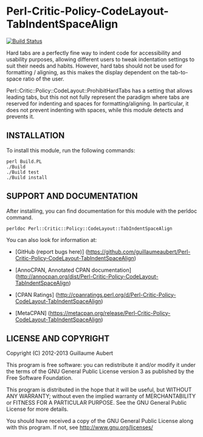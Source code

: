 Perl-Critic-Policy-CodeLayout-TabIndentSpaceAlign
=================================================

[![Build Status](https://travis-ci.org/guillaumeaubert/Perl-Critic-Policy-CodeLayout-TabIndentSpaceAlign.png?branch=master)](https://travis-ci.org/guillaumeaubert/Perl-Critic-Policy-CodeLayout-TabIndentSpaceAlign)

Hard tabs are a perfectly fine way to indent code for accessibility and
usability purposes, allowing different users to tweak indentation settings to
suit their needs and habits. However, hard tabs should not be used for
formatting / aligning, as this makes the display dependent on the tab-to-space
ratio of the user.

Perl::Critic::Policy::CodeLayout::ProhibitHardTabs has a setting that allows
leading tabs, but this not not fully represent the paradigm where tabs are
reserved for indenting and spaces for formatting/aligning. In particular, it
does not prevent indenting with spaces, while this module detects and prevents
it.


INSTALLATION
------------

To install this module, run the following commands:

	perl Build.PL
	./Build
	./Build test
	./Build install

	
SUPPORT AND DOCUMENTATION
-------------------------

After installing, you can find documentation for this module with the
perldoc command.

	perldoc Perl::Critic::Policy::CodeLayout::TabIndentSpaceAlign


You can also look for information at:

 * [GitHub (report bugs here)]
   (https://github.com/guillaumeaubert/Perl-Critic-Policy-CodeLayout-TabIndentSpaceAlign)

 * [AnnoCPAN, Annotated CPAN documentation]
   (http://annocpan.org/dist/Perl-Critic-Policy-CodeLayout-TabIndentSpaceAlign)

 * [CPAN Ratings]
   (http://cpanratings.perl.org/d/Perl-Critic-Policy-CodeLayout-TabIndentSpaceAlign)

 * [MetaCPAN]
   (https://metacpan.org/release/Perl-Critic-Policy-CodeLayout-TabIndentSpaceAlign)


LICENSE AND COPYRIGHT
---------------------

Copyright (C) 2012-2013 Guillaume Aubert

This program is free software: you can redistribute it and/or modify it under
the terms of the GNU General Public License version 3 as published by the Free
Software Foundation.

This program is distributed in the hope that it will be useful, but WITHOUT ANY
WARRANTY; without even the implied warranty of MERCHANTABILITY or FITNESS FOR A
PARTICULAR PURPOSE. See the GNU General Public License for more details.

You should have received a copy of the GNU General Public License along with
this program. If not, see http://www.gnu.org/licenses/

